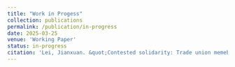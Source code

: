 ```yaml
---
title: "Work in Progess"
collection: publications
permalink: /publication/in-progress
date: 2025-03-25
venue: 'Working Paper'
status: in-progress
citation: 'Lei, Jianxuan. &quot;Contested solidarity: Trade union memebrship and immigration attitudes in Europe.&quot; Status: Preparing for submission. <a href="https://jianxuan-lei.github.io/files/paper_immigration.pdf" class="fas fa-fw fa-file-pdf"></a>'
---
```

